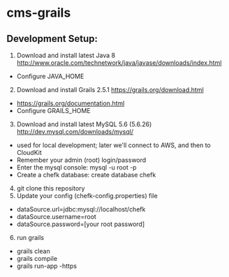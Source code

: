 # cms-grails

Development Setup:
--------------
1. Download and install latest Java 8 http://www.oracle.com/technetwork/java/javase/downloads/index.html
  * Configure JAVA_HOME
2. Download and install Grails 2.5.1 https://grails.org/download.html
  * https://grails.org/documentation.html
  * Configure GRAILS_HOME
3. Download and install latest MySQL 5.6 (5.6.26) http://dev.mysql.com/downloads/mysql/
  * used for local development; later we'll connect to AWS, and then to CloudKit
  * Remember your admin (root) login/password
  * Enter the mysql console: mysql -u root -p
  * Create a chefk database: create database chefk
4. git clone this repository
5. Update your config (chefk-config.properties) file
  * dataSource.url=jdbc\:mysql\://localhost/chefk
  * dataSource.username=root
  * dataSource.password=[your root password]
6. run grails
  * grails clean
  * grails compile
  * grails run-app -https
